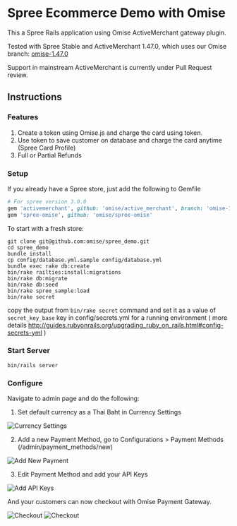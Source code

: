 # Spree Ecommerce Demo with Omise

This a Spree Rails application using Omise ActiveMerchant gateway plugin.

Tested with Spree Stable and ActiveMerchant 1.47.0, which uses our Omise branch: [omise-1.47.0](https://github.com/omise/active_merchant/tree/omise-1.47.0) 

Support in mainstream ActiveMerchant is currently under Pull Request review.

## Instructions

### Features

1. Create a token using Omise.js and charge the card using token.
2. Use token to save customer on database and charge the card anytime (Spree Card Profile)
3. Full or Partial Refunds

### Setup

If you already have a Spree store, just add the following to Gemfile

```ruby
# For spree version 3.0.0
gem 'activemerchant', github: 'omise/active_merchant', branch: 'omise-1.47.0'
gem 'spree-omise', github: 'omise/spree-omise'
```

To start with a fresh store:

```
git clone git@github.com:omise/spree_demo.git
cd spree_demo
bundle install
cp config/database.yml.sample config/database.yml
bundle exec rake db:create
bin/rake railties:install:migrations
bin/rake db:migrate
bin/rake db:seed
bin/rake spree_sample:load
bin/rake secret
```
copy the output from `bin/rake secret` command
and set it as a value of `secret_key_base` key in config/secrets.yml for a running environment
( more details http://guides.rubyonrails.org/upgrading_ruby_on_rails.html#config-secrets-yml )

### Start Server

```
bin/rails server
```

### Configure

Navigate to admin page and do the following:

1. Set default currency as a Thai Baht in Currency Settings

![Currency Settings](https://omise-cdn.s3.amazonaws.com/assets/spree/currency.png)

2. Add a new Payment Method, go to Configurations > Payment Methods (/admin/payment_methods/new)

![Add New Payment](https://omise-cdn.s3.amazonaws.com/assets/spree/add_new_payment.png)

3. Edit Payment Method and add your API Keys

![Add API Keys](https://omise-cdn.s3.amazonaws.com/assets/spree/set_keys.png)


And your customers can now checkout with Omise Payment Gateway.

![Checkout](https://omise-cdn.s3.amazonaws.com/assets/spree/checkout.png)
![Checkout](https://omise-cdn.s3.amazonaws.com/assets/spree/succeed_order.png)
